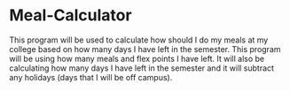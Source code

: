 # Meal-Calculator



This program will be used to calculate how should I do my meals at my college based on how many days I have left in the semester. This program will be using how many meals and flex points I have left. It will also be calculating how many days I have left in the semester and it will subtract any holidays (days that I will be off campus).
